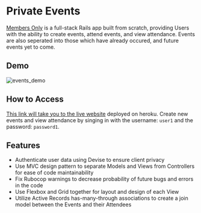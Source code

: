 # Private Events

[Members Only](https://peaceful-river-81983.herokuapp.com/) is a full-stack Rails app built from scratch, providing Users with the ability to create events, attend events, and view attendance. Events are also seperated into those which have already occured, and future events yet to come. 

## Demo

<img src='events-demo.png' alt='events_demo'>

## How to Access

[This link will take you to the live website](https://peaceful-river-81983.herokuapp.com/) deployed on heroku. Create new events and view attendance by singing in with the username: `user1` and the password: `password1`.

## Features

- Authenticate user data using Devise to ensure client privacy
- Use MVC design pattern to separate Models and Views from Controllers for ease of code maintainability
- Fix Rubocop warnings to decrease probability of future bugs and errors in the code
- Use Flexbox and Grid together for layout and design of each View
- Utilize Active Records has-many-through associations to create a join model between the Events and their Attendees
